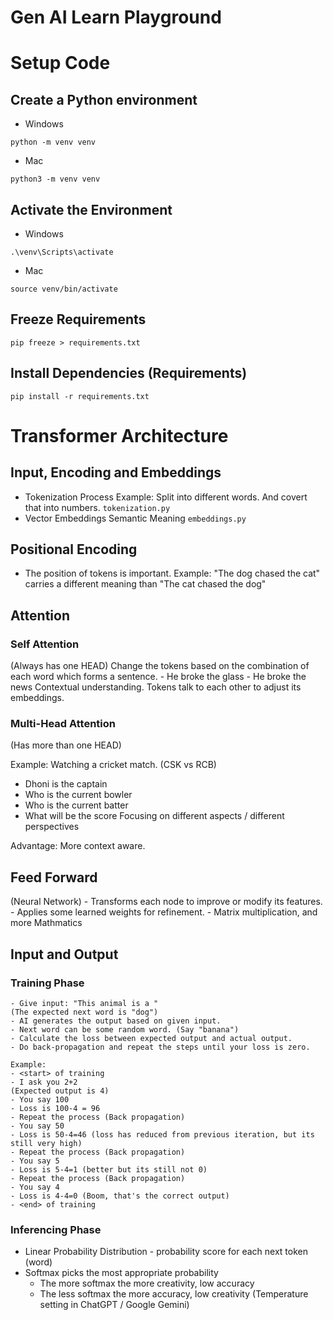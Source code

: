 # Gen AI Learn Playground

# Setup Code
## Create a Python environment
- Windows
```
python -m venv venv
```
- Mac
```
python3 -m venv venv
```

## Activate the Environment
- Windows
```
.\venv\Scripts\activate
```
- Mac
```
source venv/bin/activate
```

## Freeze Requirements
```
pip freeze > requirements.txt
```

## Install Dependencies (Requirements)
```
pip install -r requirements.txt
```

# Transformer Architecture
## Input, Encoding and Embeddings
- Tokenization Process 
    Example: Split into different words. And covert that into numbers.
    `tokenization.py`
- Vector Embeddings
    Semantic Meaning
    `embeddings.py`
## Positional Encoding
- The position of tokens is important.
    Example: "The dog chased the cat" carries a different meaning than "The cat chased the dog"

## Attention
### Self Attention
(Always has one HEAD)
Change the tokens based on the combination of each word which forms a sentence.
    - He broke the glass
    - He broke the news
Contextual understanding. Tokens talk to each other to adjust its embeddings.

### Multi-Head Attention
(Has more than one HEAD)

Example: Watching a cricket match. (CSK vs RCB)
 - Dhoni is the captain
 - Who is the current bowler
 - Who is the current batter
 - What will be the score
 Focusing on different aspects / different perspectives

Advantage: More context aware.

## Feed Forward
(Neural Network)
    - Transforms each node to improve or modify its features.
    - Applies some learned weights for refinement.
    - Matrix multiplication, and more Mathmatics

## Input and Output
### Training Phase
    - Give input: "This animal is a "
    (The expected next word is "dog")
    - AI generates the output based on given input.
    - Next word can be some random word. (Say "banana")
    - Calculate the loss between expected output and actual output.
    - Do back-propagation and repeat the steps until your loss is zero.

    Example:
    - <start> of training
    - I ask you 2+2
    (Expected output is 4)
    - You say 100
    - Loss is 100-4 = 96
    - Repeat the process (Back propagation)
    - You say 50
    - Loss is 50-4=46 (loss has reduced from previous iteration, but its still very high)
    - Repeat the process (Back propagation)
    - You say 5
    - Loss is 5-4=1 (better but its still not 0)
    - Repeat the process (Back propagation)
    - You say 4
    - Loss is 4-4=0 (Boom, that's the correct output)
    - <end> of training

### Inferencing Phase
- Linear Probability Distribution - probability score for each next token (word)
- Softmax picks the most appropriate probability
    - The more softmax the more creativity, low accuracy
    - The less softmax the more accuracy, low creativity
    (Temperature setting in ChatGPT / Google Gemini)









